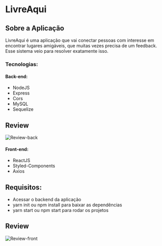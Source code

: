 # LivreAqui

## Sobre a Aplicação


LivreAqui é uma aplicação que vai conectar pessoas com interesse em encontrar lugares amigáveis, que muitas vezes precisa de um feedback.
Esse sistema veio para resolver exatamente isso.

### Tecnologias:


#### Back-end:
- NodeJS
- Express
- Cors
- MySQL
- Sequelize


## Review

![Review-back](https://github.com/alansouz4/livre-aqui/blob/master/site.png)

#### Front-end:
- ReactJS
- Styled-Components
- Axios



## Requisitos:
- Acessar o backend da aplicação
- yarn init ou npm install para baixar as dependências
- yarn start ou npm start para rodar os projetos


## Review

![Review-front](https://github.com/alansouz4/livre-aqui/blob/master/site.png)
